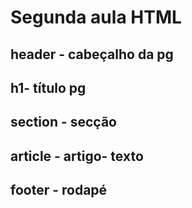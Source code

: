# Segunda aula HTML

## header - cabeçalho da pg

## h1- título pg

## section - secção


## article - artigo- texto

## footer - rodapé